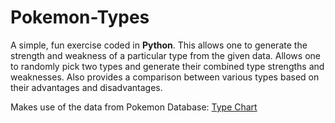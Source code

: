 # Pokemon-Types
<p>A simple, fun exercise coded in <b>Python</b>. This allows one to generate the strength and weakness of a particular type from the given data. Allows one to randomly pick two types and generate their combined type strengths and weaknesses. Also provides a comparison between various types based on their advantages and disadvantages.</p>
<p>Makes use of the data from Pokemon Database: <a href="https://pokemondb.net/type"> Type Chart</a></p>
